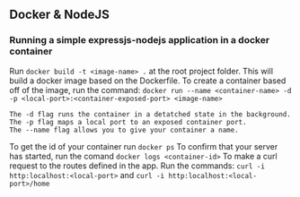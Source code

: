 ## Docker & NodeJS

### Running a simple expressjs-nodejs application in a docker container

Run `docker build -t <image-name> .` at the root project folder. This will build a docker image based on the Dockerfile.
To create a container based off of the image, run the command:
 `docker run --name <container-name> -d -p <local-port>:<container-exposed-port> <image-name>`

```
The -d flag runs the container in a detatched state in the background.
The -p flag maps a local port to an exposed container port.
The --name flag allows you to give your container a name.
```

To get the id of your container run `docker ps`
To confirm that your server has started, run the comand `docker logs <container-id>`
To make a curl request to the routes defined in the app. Run the commands: `curl -i http:localhost:<local-port>` and `curl -i http:localhost:<local-port>/home`